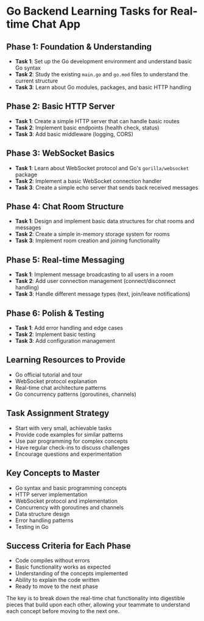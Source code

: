 # Go Backend Learning Tasks for Real-time Chat App

## **Phase 1: Foundation & Understanding**

- **Task 1**: Set up the Go development environment and understand basic Go syntax
- **Task 2**: Study the existing `main.go` and `go.mod` files to understand the current structure
- **Task 3**: Learn about Go modules, packages, and basic HTTP handling

## **Phase 2: Basic HTTP Server**

- **Task 1**: Create a simple HTTP server that can handle basic routes
- **Task 2**: Implement basic endpoints (health check, status)
- **Task 3**: Add basic middleware (logging, CORS)

## **Phase 3: WebSocket Basics**

- **Task 1**: Learn about WebSocket protocol and Go's `gorilla/websocket` package
- **Task 2**: Implement a basic WebSocket connection handler
- **Task 3**: Create a simple echo server that sends back received messages

## **Phase 4: Chat Room Structure**

- **Task 1**: Design and implement basic data structures for chat rooms and messages
- **Task 2**: Create a simple in-memory storage system for rooms
- **Task 3**: Implement room creation and joining functionality

## **Phase 5: Real-time Messaging**

- **Task 1**: Implement message broadcasting to all users in a room
- **Task 2**: Add user connection management (connect/disconnect handling)
- **Task 3**: Handle different message types (text, join/leave notifications)

## **Phase 6: Polish & Testing**

- **Task 1**: Add error handling and edge cases
- **Task 2**: Implement basic testing
- **Task 3**: Add configuration management

## **Learning Resources to Provide**

- Go official tutorial and tour
- WebSocket protocol explanation
- Real-time chat architecture patterns
- Go concurrency patterns (goroutines, channels)

## **Task Assignment Strategy**

- Start with very small, achievable tasks
- Provide code examples for similar patterns
- Use pair programming for complex concepts
- Have regular check-ins to discuss challenges
- Encourage questions and experimentation

## **Key Concepts to Master**

- Go syntax and basic programming concepts
- HTTP server implementation
- WebSocket protocol and implementation
- Concurrency with goroutines and channels
- Data structure design
- Error handling patterns
- Testing in Go

## **Success Criteria for Each Phase**

- Code compiles without errors
- Basic functionality works as expected
- Understanding of the concepts implemented
- Ability to explain the code written
- Ready to move to the next phase

The key is to break down the real-time chat functionality into digestible pieces that build upon each other, allowing your teammate to understand each concept before moving to the next one.
